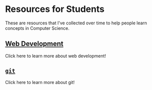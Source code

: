 # Resources for Students
These are resources that I've collected over time to help people learn concepts in Computer Science.

## [Web Development](webdev.md)
Click here to learn more about web development!

## [`git`](git.md)
Click here to learn more about git!